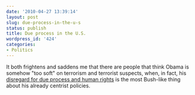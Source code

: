 ```yaml
---
date: '2010-04-27 13:39:14'
layout: post
slug: due-process-in-the-u-s
status: publish
title: Due process in the U.S.
wordpress_id: '424'
categories:
- Politics
---
```


It both frightens and saddens me that there are people that think Obama is somehow "too soft" on terrorism and terrorist suspects, when, in fact, his [disregard for due process and human rights](http://www.slate.com/id/2252117/pagenum/all/) is the most Bush-like thing about his already centrist policies.
